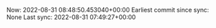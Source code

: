 Now: 2022-08-31 08:48:50.453040+00:00 Earliest commit since sync: None Last sync: 2022-08-31 07:49:27+00:00
